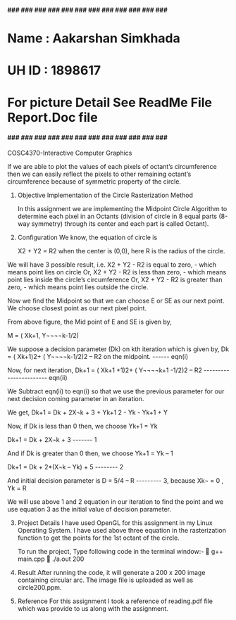 #### ### ### ### ### ### ### ### ### ### ### ### ### ###
# Name : Aakarshan Simkhada
# UH ID : 1898617
# 
# For picture Detail See ReadMe File Report.Doc file 
#### ### ### ### ### ### ### ### ### ### ### ### ### ###

COSC4370-Interactive Computer Graphics
	
If we are able to plot the values of each pixels of octant’s circumference then we can easily reflect the pixels to other remaining octant’s circumference because of symmetric property of the circle.

1.	Objective
	Implementation of the Circle Rasterization Method

	In this assignment we are implementing the Midpoint Circle Algorithm to determine each pixel in an Octants (division of circle in 8 equal parts (8-way symmetry) through its center and each part is called Octant).  

 

2.	Configuration
	We know, the equation of circle is 

	X2 + Y2 = R2 when the center is (0,0), here R is the radius of the circle.

We will have 3 possible result, i.e.
	  	X2 + Y2 - R2 is equal to zero, - which means point lies on circle
	Or, 	X2 + Y2 - R2 is less than zero, - which means point lies inside the circle’s circumference
	Or, X2 + Y2 - R2 is greater than zero, - which means point lies outside the circle.

Now we find the Midpoint so that we can choose E or SE as our next point. We choose closest point as our next pixel point. 


From above figure, the Mid point of E and SE is given by,

M = ( Xk+1, Y¬¬¬¬k-1/2)

We suppose a decision parameter (Dk) on kth iteration which is given by,
Dk =  ( Xk+1)2+ ( Y¬¬¬¬k-1/2)2 – R2 on the midpoint. ------ eqn(i)

Now, for next iteration,
Dk+1 = ( Xk+1 +1)2+ ( Y¬¬¬¬k+1 -1/2)2 – R2 ----------------------- eqn(ii)

We Subtract eqn(ii) to eqn(i) so that we use the previous parameter for our next decision coming parameter in an iteration.

We get, 
	Dk+1 = Dk + 2X¬k + 3 + Yk+1 2 - Yk - Yk+1 + Y

Now, if Dk is less than 0 then, we choose Yk+1 = Yk

Dk+1 =  Dk + 2X¬k + 3                     ------- 1

And if Dk is greater than 0 then, we choose Yk+1 = Yk – 1

Dk+1 =  Dk + 2*(X¬k – Yk) + 5       -------- 2

And initial decision parameter is
D = 5/4 – R                                 --------- 3,    because Xk¬ = 0 , Yk = R

We will use above 1 and 2 equation in our iteration to find the point and we use equation 3 as the initial value of decision parameter. 

3.	Project Details
	I have used OpenGL for this assignment in my Linux Operating System. I have used above three equation in the rasterization function to get the points for the 1st octant of the circle.

	To run the project, Type following code in the terminal window:- 
	g++ main.cpp
	./a.out 200 


4.	Result
After running the code, it will generate a 200 x 200 image containing circular arc. The image file is uploaded as well as circle200.ppm.  


5.	Reference
	For this assignment I took a reference of reading.pdf file which was provide to us along with the assignment. 
